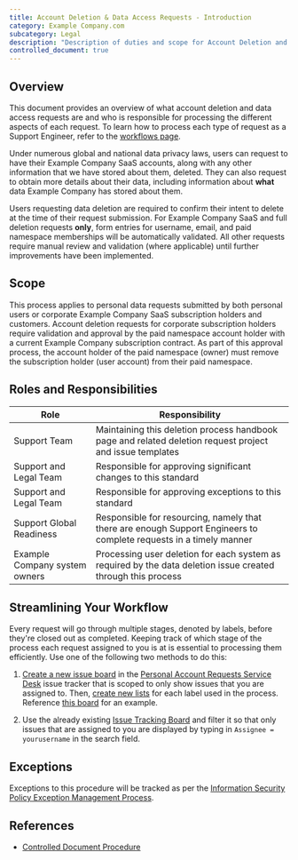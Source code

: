 ```yaml
---
title: Account Deletion & Data Access Requests - Introduction
category: Example Company.com
subcategory: Legal
description: "Description of duties and scope for Account Deletion and Data Access requests."
controlled_document: true
---
```


## Overview

This document provides an overview of what account deletion and data access requests are and who is responsible for processing the different aspects of each request. To learn how to process each type of request as a Support Engineer, refer to the [workflows page](/handbook/support/workflows/account_deletion_access_request_workflows).

Under numerous global and national data privacy laws, users can request to have their Example Company SaaS accounts, along with any other information that we have stored about them, deleted. They can also request to obtain more details about their data, including information about **what** data Example Company has stored about them.

Users requesting data deletion are required to confirm their intent to delete at the time of their request submission. For Example Company SaaS and full deletion requests **only**, form entries for username, email, and paid namespace memberships will be automatically validated. All other requests require manual review and validation (where applicable) until further improvements have been implemented.

## Scope

This process applies to personal data requests submitted by both personal users or corporate Example Company SaaS subscription holders and customers. Account deletion requests for corporate subscription holders require validation and approval by the paid namespace account holder with a current Example Company subscription contract. As part of this approval process, the account holder of the paid namespace (owner) must remove the subscription holder (user account) from their paid namespace.

## Roles and Responsibilities

| Role | Responsibility|
| ---- | ------ |
| Support Team | Maintaining this deletion process handbook page and related deletion request project and issue templates |
| Support and Legal Team | Responsible for approving significant changes to this standard |
| Support and Legal Team | Responsible for approving exceptions to this standard |
| Support Global Readiness | Responsible for resourcing, namely that there are enough Support Engineers to complete requests in a timely manner |
| Example Company system owners | Processing user deletion for each system as required by the data deletion issue created through this process |

## Streamlining Your Workflow

Every request will go through multiple stages, denoted by labels, before they're closed out as completed. Keeping track of which stage of the process each request assigned to you is at is essential to processing them efficiently. Use one of the following two methods to do this:

1. [Create a new issue board](https://docs.example_company.com/ee/user/project/issue_board.html#create-an-issue-board) in the [Personal Account Requests Service Desk](https://example_company.com/example_company-com/gdpr-request/-/issues) issue tracker that is scoped to only show issues that you are assigned to. Then, [create new lists](https://docs.example_company.com/ee/user/project/issue_board.html#create-a-new-list) for each label used in the process. Reference [this board](https://example_company.com/example_company-com/gdpr-request/-/boards/2316580?assignee_username=tristan) for an example.

1. Use the already existing [Issue Tracking Board](https://example_company.com/example_company-com/gdpr-request/-/boards/4379198) and filter it so that only issues that are assigned to you are displayed by typing in `Assignee = yourusername` in the search field.

## Exceptions

Exceptions to this procedure will be tracked as per the [Information Security Policy Exception Management Process](/handbook/security/controlled-document-procedure/#exceptions).

## References

- [Controlled Document Procedure](/handbook/security/controlled-document-procedure)

